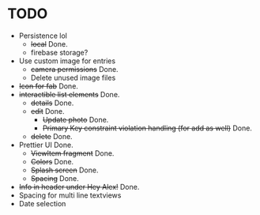 # TODO
- Persistence lol
	- ~~local~~ Done.
	- firebase storage?
- Use custom image for entries
	- ~~camera permissions~~ Done.
	- Delete unused image files
- ~~Icon for fab~~ Done.
- ~~interactible list elements~~ Done.
	- ~~details~~ Done.
	- ~~edit~~ Done.
		- ~~Update photo~~ Done.
		- ~~Primary Key constraint violation handling (for add as well)~~ Done.
	- ~~delete~~ Done.
- Prettier UI Done.
	- ~~ViewItem fragment~~ Done.
	- ~~Colors~~ Done.
	- ~~Splash screen~~ Done.
	- ~~Spacing~~ Done.
- ~~Info in header under Hey Alex!~~ Done.
- Spacing for multi line textviews
- Date selection

